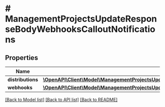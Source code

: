 # # ManagementProjectsUpdateResponseBodyWebhooksCalloutNotifications

## Properties

Name | Type | Description | Notes
------------ | ------------- | ------------- | -------------
**distributions** | [**\OpenAPI\Client\Model\ManagementProjectsUpdateResponseBodyWebhooksCalloutNotificationsDistributions**](ManagementProjectsUpdateResponseBodyWebhooksCalloutNotificationsDistributions.md) |  | [optional]
**webhooks** | [**\OpenAPI\Client\Model\ManagementProjectsUpdateResponseBodyWebhooksCalloutNotificationsWebhooks**](ManagementProjectsUpdateResponseBodyWebhooksCalloutNotificationsWebhooks.md) |  | [optional]

[[Back to Model list]](../../README.md#models) [[Back to API list]](../../README.md#endpoints) [[Back to README]](../../README.md)
